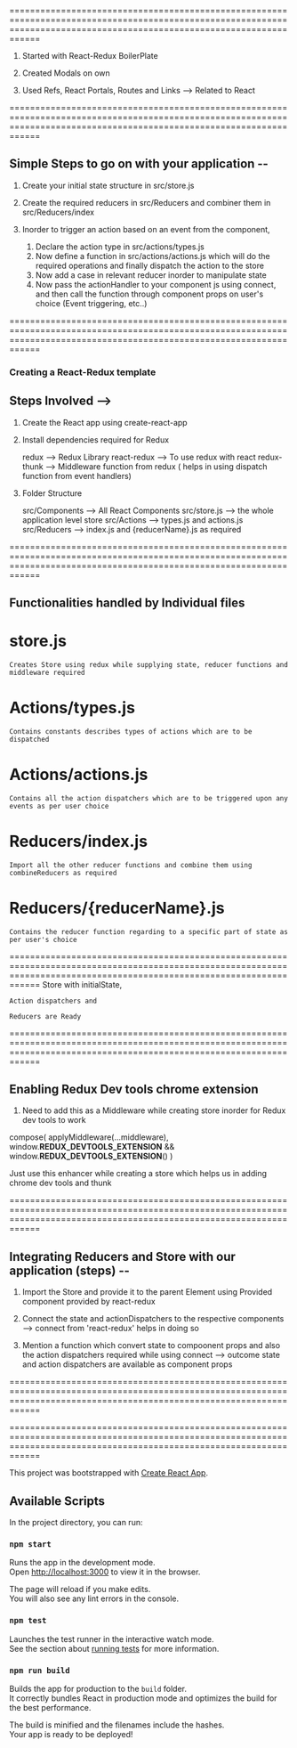 ========================================================================================================================================================================
1. Started with React-Redux BoilerPlate

2. Created Modals on own

3. Used Refs, React Portals, Routes and Links --> Related to React

========================================================================================================================================================================

## Simple Steps to go on with your application --

1. Create your initial state structure in src/store.js

2. Create the required reducers in src/Reducers and combiner them in src/Reducers/index

3. Inorder to trigger an action based on an event from the component,

    1. Declare the action type in src/actions/types.js
    2. Now define a function in src/actions/actions.js which will do the required operations and finally dispatch the action to the store
    3. Now add a case in relevant reducer inorder to manipulate state
    4. Now pass the actionHandler to your component js using connect, and then call the function through component props on user's choice (Event triggering, etc..)

========================================================================================================================================================================
### Creating a React-Redux template

## Steps Involved -->

1. Create the React app using create-react-app

2. Install dependencies required for Redux
 
   redux --> Redux Library
   react-redux --> To use redux with react
   redux-thunk --> Middleware function from redux ( helps in using dispatch function from event handlers)

3. Folder Structure

   src/Components --> All React Components
   src/store.js --> the whole application level store
   src/Actions --> types.js and actions.js
   src/Reducers --> index.js and {reducerName}.js as required

========================================================================================================================================================================

## Functionalities handled by Individual files

# store.js
    Creates Store using redux while supplying state, reducer functions and middleware required

# Actions/types.js
    Contains constants describes types of actions which are to be dispatched

# Actions/actions.js
    Contains all the action dispatchers which are to be triggered upon any events as per user choice

# Reducers/index.js
    Import all the other reducer functions and combine them using combineReducers as required

# Reducers/{reducerName}.js
    Contains the reducer function regarding to a specific part of state as per user's choice

========================================================================================================================================================================
    Store with initialState,

    Action dispatchers and

    Reducers are Ready
========================================================================================================================================================================

## Enabling Redux Dev tools chrome extension

1. Need to add this as a Middleware while creating store inorder for Redux dev tools to work

compose(
        applyMiddleware(...middleware),
        window.__REDUX_DEVTOOLS_EXTENSION__ && window.__REDUX_DEVTOOLS_EXTENSION__()
    )

Just use this enhancer while creating a store which helps us in adding chrome dev tools and thunk

========================================================================================================================================================================

## Integrating Reducers and Store with our application (steps) --

1. Import the Store and provide it to the parent Element using Provided component provided by react-redux

2. Connect the state and actionDispatchers to the respective components --> connect from 'react-redux' helps in doing so

3. Mention a function which convert state to compoonent props and also the action dispatchers required while using connect
    --> outcome state and action dispatchers are available as component props

========================================================================================================================================================================

========================================================================================================================================================================

This project was bootstrapped with [Create React App](https://github.com/facebook/create-react-app).

## Available Scripts

In the project directory, you can run:

### `npm start`

Runs the app in the development mode.<br>
Open [http://localhost:3000](http://localhost:3000) to view it in the browser.

The page will reload if you make edits.<br>
You will also see any lint errors in the console.

### `npm test`

Launches the test runner in the interactive watch mode.<br>
See the section about [running tests](https://facebook.github.io/create-react-app/docs/running-tests) for more information.

### `npm run build`

Builds the app for production to the `build` folder.<br>
It correctly bundles React in production mode and optimizes the build for the best performance.

The build is minified and the filenames include the hashes.<br>
Your app is ready to be deployed!
